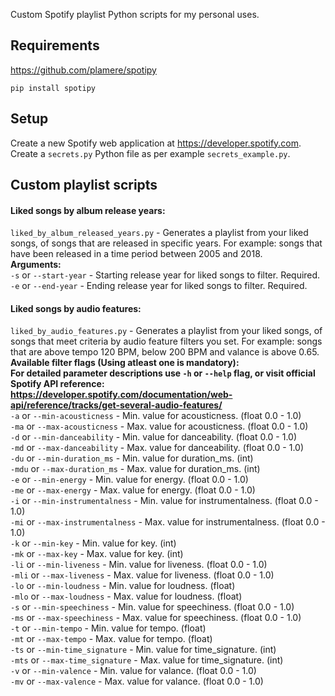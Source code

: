 Custom Spotify playlist Python scripts for my personal uses.

## Requirements
https://github.com/plamere/spotipy
```
pip install spotipy
```

## Setup
Create a new Spotify web application at https://developer.spotify.com. 
Create a `secrets.py` Python file as per example `secrets_example.py`.

## Custom playlist scripts
#### Liked songs by album release years:
`liked_by_album_released_years.py` - Generates a playlist from your liked songs, 
of songs that are released in specific years. For example:
songs that have been released in a time period between 2005 and 2018.  
**Arguments:**  
`-s` or `--start-year` - Starting release year for liked songs to filter. Required.  
`-e` or `--end-year` - Ending release year for liked songs to filter. Required.  
#### Liked songs by audio features:
`liked_by_audio_features.py` - Generates a playlist from your liked songs,
of songs that meet criteria by audio feature filters you set. For example:
songs that are above tempo 120 BPM, below 200 BPM and valance is above 0.65.  
**Available filter flags (Using atleast one is mandatory):**  
**For detailed parameter descriptions use `-h` or `--help` flag, or visit official Spotify API reference:  
https://developer.spotify.com/documentation/web-api/reference/tracks/get-several-audio-features/**  
`-a` or `--min-acousticness` - Min. value for acousticness. (float 0.0 - 1.0)  
`-ma` or `--max-acousticness` - Max. value for acousticness. (float 0.0 - 1.0)  
`-d` or `--min-danceability` - Min. value for danceability. (float 0.0 - 1.0)  
`-md` or `--max-danceability` - Max. value for danceability. (float 0.0 - 1.0)  
`-du` or `--min-duration_ms` - Min. value for duration_ms. (int)  
`-mdu` or `--max-duration_ms` - Max. value for duration_ms. (int)  
`-e` or `--min-energy` - Min. value for energy. (float 0.0 - 1.0)  
`-me` or `--max-energy` - Max. value for energy. (float 0.0 - 1.0)  
`-i` or `--min-instrumentalness` - Min. value for instrumentalness. (float 0.0 - 1.0)  
`-mi` or `--max-instrumentalness` - Max. value for instrumentalness. (float 0.0 - 1.0)  
`-k` or `--min-key` - Min. value for key. (int)  
`-mk` or `--max-key` - Max. value for key. (int)  
`-li` or `--min-liveness` - Min. value for liveness. (float 0.0 - 1.0)  
`-mli` or `--max-liveness` - Max. value for liveness. (float 0.0 - 1.0)  
`-lo` or `--min-loudness` - Min. value for loudness. (float)  
`-mlo` or `--max-loudness` - Max. value for loudness. (float)  
`-s` or `--min-speechiness` - Min. value for speechiness. (float 0.0 - 1.0)  
`-ms` or `--max-speechiness` - Max. value for speechiness. (float 0.0 - 1.0)  
`-t` or `--min-tempo` - Min. value for tempo. (float)  
`-mt` or `--max-tempo` - Max. value for tempo. (float)  
`-ts` or `--min-time_signature` - Min. value for time_signature. (int)  
`-mts` or `--max-time_signature` - Max. value for time_signature. (int)  
`-v` or `--min-valence` - Min. value for valance. (float 0.0 - 1.0)  
`-mv` or `--max-valence` - Max. value for valance. (float 0.0 - 1.0)  